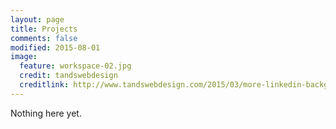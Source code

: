 ```yaml
---
layout: page
title: Projects
comments: false
modified: 2015-08-01
image:
  feature: workspace-02.jpg
  credit: tandswebdesign
  creditlink: http://www.tandswebdesign.com/2015/03/more-linkedin-background
---
```


Nothing here yet.
